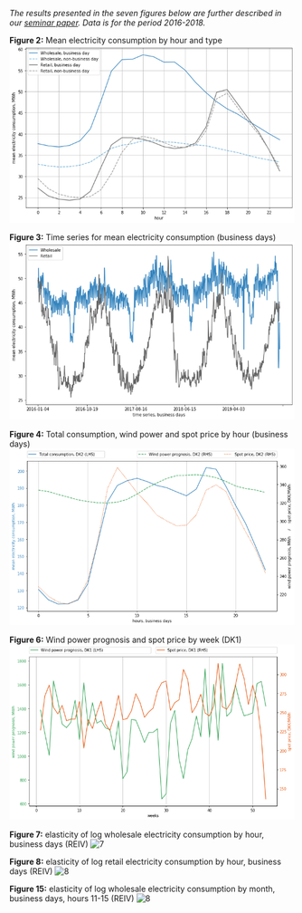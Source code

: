 *The results presented in the seven figures below are further described in our [seminar paper](https://github.com/thornoe/energy/blob/master/latex/main.pdf). Data is for the period 2016-2018.*

**Figure 2:** Mean electricity consumption by hour and type
![2](https://github.com/thornoe/energy/blob/master/latex/03_figures/cons_hours.png)

**Figure 3:** Time series for mean electricity consumption (business days)
![3](https://github.com/thornoe/energy/blob/master/latex/03_figures/cons_time%20series,%20business%20days.png)

**Figure 4:** Total consumption, wind power and spot price by hour (business days)
![4](https://github.com/thornoe/energy/blob/master/latex/03_figures/trio_DK2_hours,%20business%20days.png)

**Figure 6:** Wind power prognosis and spot price by week (DK1)
![6](https://github.com/thornoe/energy/blob/master/latex/03_figures/wp_DK1_weeks.png)

**Figure 7:** elasticity of log wholesale electricity consumption by hour, business days (REIV)
![7](https://github.com/thornoe/energy/blob/master/latex/03_figures/ws_elasticity_hour.png)

**Figure 8:** elasticity of log retail electricity consumption by hour, business days (REIV)
![8](https://github.com/thornoe/energy/blob/master/latex/03_figures/r_elasticity_hour.png)

**Figure 15:** elasticity of log wholesale electricity consumption by month, business days, hours 11-15 (REIV)
![8](https://github.com/thornoe/energy/blob/master/latex/03_figures/ws_elasticity_month.png)
